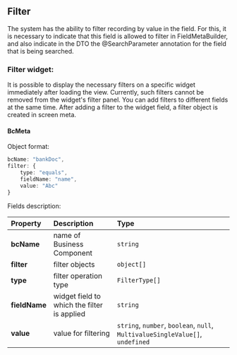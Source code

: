 ## Filter

The system has the ability to filter recording by value in the field. For this, it is necessary to indicate that this field is allowed to filter in FieldMetaBuilder, and also indicate in the DTO the @SearchParameter annotation for the field that is being searched.

### Filter widget:

It is possible to display the necessary filters on a specific widget immediately after loading the view. Currently, such filters cannot be removed from the widget's filter panel.
You can add filters to different fields at the same time. After adding a filter to the widget field, a filter object is created in screen meta.

#### BcMeta

Object format:

```ts
bcName: "bankDoc",
filter: {
    type: "equals",
    fieldName: "name",
    value: "Abc"
}
```

Fields description:

| Property | Description  | Type
|:---|:---|:---|
| **bcName** | name of Business Component  | `string`
| **filter** | filter objects | `object[]`
| **type** | filter operation type  | `FilterType[]`
| **fieldName** | widget field to which the filter is applied  | `string`
| **value** | value for filtering  | `string`, `number`, `boolean`, `null`, `MultivalueSingleValue[]`, `undefined`
